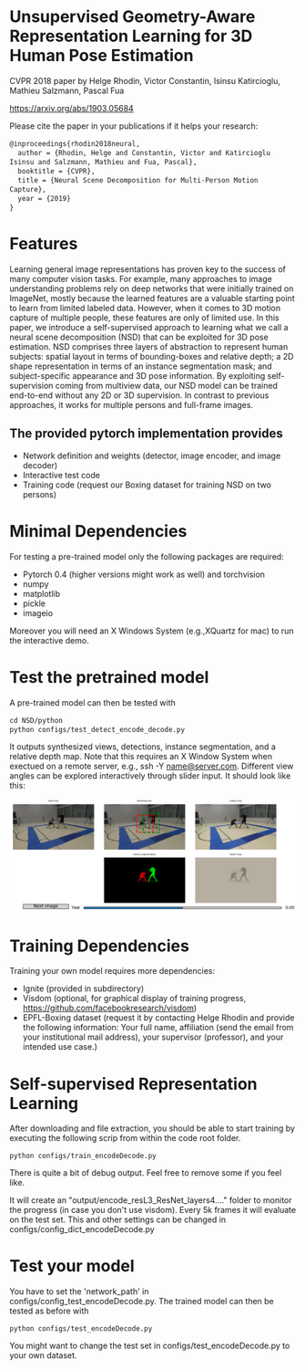 Unsupervised Geometry-Aware Representation Learning for 3D Human Pose Estimation
===================

CVPR 2018 paper by Helge Rhodin, Victor Constantin, Isinsu Katircioglu, Mathieu Salzmann, Pascal Fua

https://arxiv.org/abs/1903.05684

Please cite the paper in your publications if it helps your research:

    @inproceedings{rhodin2018neural,
      author = {Rhodin, Helge and Constantin, Victor and Katircioglu Isinsu and Salzmann, Mathieu and Fua, Pascal},
      booktitle = {CVPR},
      title = {Neural Scene Decomposition for Multi-Person Motion Capture},
      year = {2019}
    }
    
Features
===================

Learning general image representations has proven key to the success of many computer vision tasks. For example, many approaches to image understanding problems rely on deep networks that were initially trained on ImageNet, mostly because the learned features are a valuable starting point to learn from limited labeled data. However, when it comes to 3D motion capture of multiple people, these features are only of limited use. 
In this paper, we introduce a self-supervised approach to learning what we call a neural scene decomposition (NSD) that can be exploited for 3D pose estimation. NSD comprises three layers of abstraction to represent human subjects: spatial layout in terms of bounding-boxes and relative depth; a 2D shape representation in terms of an instance segmentation mask; and subject-specific appearance and 3D pose information. By exploiting self-supervision coming from multiview data, our NSD model can be trained end-to-end without any 2D or 3D supervision. In contrast to previous approaches, it works for multiple persons and full-frame images. 

The provided pytorch implementation provides
-------------------

* Network definition and weights (detector, image encoder, and image decoder)
* Interactive test code
* Training code (request our Boxing dataset for training NSD on two persons)

Minimal Dependencies
===================

For testing a pre-trained model only the following packages are required:
* Pytorch 0.4 (higher versions might work as well) and torchvision
* numpy
* matplotlib
* pickle
* imageio

Moreover you will need an X Windows System (e.g.,XQuartz for mac) to run the interactive demo.

Test the pretrained model
=======================

A pre-trained model can then be tested with 
```
cd NSD/python
python configs/test_detect_encode_decode.py
```

It outputs synthesized views, detections, instance segmentation, and a relative depth map. Note that this requires an X Window System when exectued on a remote server, e.g., ssh -Y name@server.com. Different view angles can be explored interactively through slider input. It should look like this:

![NSD viewer image](./examples/example.png "NSD viewer")

Training Dependencies
======================

Training your own model requires more dependencies:
* Ignite (provided in subdirectory)
* Visdom (optional, for graphical display of training progress, https://github.com/facebookresearch/visdom)
* EPFL-Boxing dataset (request it by contacting Helge Rhodin and provide the following information: Your full name, affiliation (send the email from your institutional mail address), your supervisor (professor), and your intended use case.)

Self-supervised Representation Learning 
=======================================

After downloading and file extraction, you should be able to start training by executing the following scrip from within the code root folder.
```
python configs/train_encodeDecode.py
```
There is quite a bit of debug output. Feel free to remove some if you feel like.

It will create an "output/encode_resL3_ResNet_layers4...." folder to monitor the progress (in case you don't use visdom).
Every 5k frames it will evaluate on the test set. This and other settings can be changed in configs/config_dict_encodeDecode.py

Test your model
=======================

You have to set the 'network_path' in configs/config_test_encodeDecode.py.
The trained model can then be tested as before with 
```
python configs/test_encodeDecode.py
```
You might want to change the test set in configs/test_encodeDecode.py to your own dataset.
